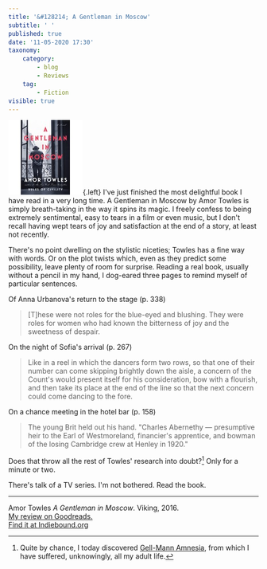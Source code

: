 ```yaml
---
title: '&#128214; A Gentleman in Moscow'
subtitle: ' '
published: true
date: '11-05-2020 17:30'
taxonomy:
    category:
        - blog
        - Reviews
    tag:
        - Fiction
visible: true
---
```


![book cover](a_gentleman_in_moscow.jpg){.left} I've just finished the most delightful book I have read in a very long time. A Gentleman in Moscow by Amor Towles is simply breath-taking in the way it spins its magic. I freely confess to being extremely sentimental, easy to tears in a film or even music, but I don't recall having wept tears of joy and satisfaction at the end of a story, at least not recently.

There's no point dwelling on the stylistic niceties; Towles has a fine way with words. Or on the plot twists which, even as they predict some possibility, leave plenty of room for surprise. Reading a real book, usually without a pencil in my hand, I dog-eared three pages to remind myself of particular sentences.

Of Anna Urbanova's return to the stage (p. 338)

> [T]hese were not roles for the blue-eyed and blushing. They were roles for women who had known the bitterness of joy and the sweetness of despair.

On the night of Sofia's arrival (p. 267)

> Like in a reel in which the dancers form two rows, so that one of their number can come skipping brightly down the aisle, a concern of the Count's would present itself for his consideration, bow with a flourish, and then take its place at the end of the line so that the next concern could come dancing to the fore.

On a chance meeting in the hotel bar (p. 158)

> The young Brit held out his hand.
> "Charles Abernethy — presumptive heir to the Earl of Westmoreland, financier's apprentice, and bowman of the losing Cambridge crew at Henley in 1920."

Does that throw all the rest of Towles' research into doubt?[^1] Only for a minute or two.

There's talk of a TV series. I'm not bothered. Read the book.

[^1]: Quite by chance, I today discovered [Gell-Mann Amnesia](https://www.goodreads.com/quotes/65213-briefly-stated-the-gell-mann-amnesia-effect-is-as-follows-you), from which I have suffered, unknowingly, all my adult life.

----
<div class="text-lg ">
<div class="citation">
Amor Towles <i>A Gentleman in Moscow</i>. Viking, 2016.
</div>

<div class="flex flex-row w-full">
<div class="flex w-1/2 ">
<a href="https://www.goodreads.com/review/show/3293549700">My review on Goodreads.</a>
</div>

<div class="flex w-1/2 ">
<a href="https://www.indiebound.org/book/9780670026197">Find it at Indiebound.org</a>
</div>
</div>
</div>
 